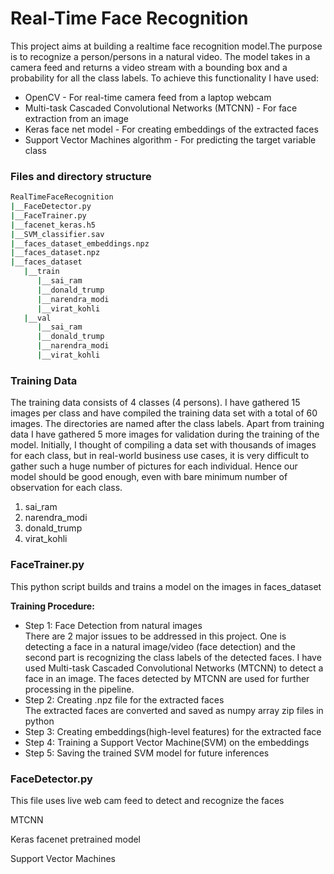 # Real-Time Face Recognition   
This project aims at building a realtime face recognition model.The purpose is to recognize a person/persons in a natural video. The model takes in a camera feed and returns a video stream with a bounding box and a probability for all the class labels. To achieve this functionality I have used:      
* OpenCV - For real-time camera feed from a laptop webcam     
* Multi-task Cascaded Convolutional Networks (MTCNN) - For face extraction from an image     
* Keras face net model - For creating embeddings of the extracted faces       
* Support Vector Machines algorithm - For predicting the target variable class     

### Files and directory structure   
```bash
RealTimeFaceRecognition
|__FaceDetector.py      
|__FaceTrainer.py     
|__facenet_keras.h5    
|__SVM_classifier.sav    
|__faces_dataset_embeddings.npz   
|__faces_dataset.npz   
|__faces_dataset   
   |__train   
      |__sai_ram    
      |__donald_trump   
      |__narendra_modi   
      |__virat_kohli   
   |__val   
      |__sai_ram   
      |__donald_trump   
      |__narendra_modi   
      |__virat_kohli   
```


### Training Data  
The training data consists of 4 classes (4 persons). I have gathered 15 images per class and have compiled the training data set with a total of 60 images. The directories are named after the class labels. Apart from training data I have gathered 5 more images for validation during the training of the model. Initially, I thought of compiling a data set with thousands of images for each class, but in real-world business use cases, it is very difficult to gather such a huge number of pictures for each individual. Hence our model should be good enough, even with bare minimum number of observation for each class.
1. sai_ram
2. narendra_modi
3. donald_trump
4. virat_kohli     

### FaceTrainer.py    
This python script builds and trains a model on the images in faces_dataset      
   
**Training Procedure:**  
* Step 1: Face Detection from natural images        
There are 2 major issues to be addressed in this project. One is detecting a face in a natural image/video (face detection) and the second part is recognizing the class labels of the detected faces. I have used Multi-task Cascaded Convolutional Networks (MTCNN) to detect a face in an image. The faces detected by MTCNN are used for further processing in the pipeline.      
* Step 2: Creating .npz file for the extracted faces   
The extracted faces are converted and saved as numpy array zip files in python
* Step 3: Creating embeddings(high-level features) for the extracted face    
* Step 4: Training a Support Vector Machine(SVM) on the embeddings   
* Step 5: Saving the trained SVM model for future inferences   

### FaceDetector.py   
This file uses live web cam feed to detect and recognize the faces


MTCNN

Keras facenet pretrained model

Support Vector Machines

